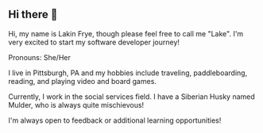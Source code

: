 ## Hi there 👋
Hi, my name is Lakin Frye, though please feel free to call me "Lake". I'm very excited to start my software developer journey!

Pronouns: She/Her

I live in Pittsburgh, PA and my hobbies include traveling, paddleboarding, reading, and playing video and board games.

Currently, I work in the social services field. I have a Siberian Husky named Mulder, who is always quite mischievous!

I'm always open to feedback or additional learning opportunities!
